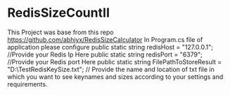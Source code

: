 # RedisSizeCountII
This Project was base from this repo https://github.com/abhiyx/RedisSizeCalculator
In Program.cs file of application please configure 
public static string redisHost = "127.0.0.1"; //Provide your Redis Ip Here
public static string redisPort = "6379"; //Provide your Redis port Here
public static string FilePathToStoreResult = "D:\\TestRedisKeySize.txt"; // Provide the name and location of txt file in which you want to see keynames and sizes 
        according to your settings and requirements.
